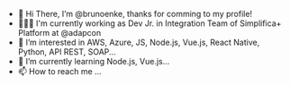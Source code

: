 - 👋 Hi There, I’m @brunoenke, thanks for comming to my profile!
- 👩🏻‍💻  I'm currently working as Dev Jr. in Integration Team of Simplifica+ Platform at @adapcon
- 👀 I’m interested in AWS, Azure, JS, Node.js, Vue.js, React Native, Python, API REST, SOAP...
- 🌱 I’m currently learning Node.js, Vue.js...
- 📫 How to reach me ...

<!---
brunoenke/brunoenke is a ✨ special ✨ repository because its `README.md` (this file) appears on your GitHub profile.
You can click the Preview link to take a look at your changes.
--->
